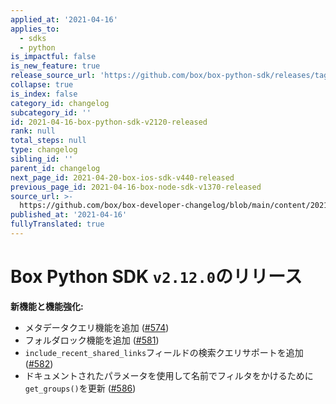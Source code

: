 ```yaml
---
applied_at: '2021-04-16'
applies_to:
  - sdks
  - python
is_impactful: false
is_new_feature: true
release_source_url: 'https://github.com/box/box-python-sdk/releases/tag/v2.12.0'
collapse: true
is_index: false
category_id: changelog
subcategory_id: ''
id: 2021-04-16-box-python-sdk-v2120-released
rank: null
total_steps: null
type: changelog
sibling_id: ''
parent_id: changelog
next_page_id: 2021-04-20-box-ios-sdk-v440-released
previous_page_id: 2021-04-16-box-node-sdk-v1370-released
source_url: >-
  https://github.com/box/box-developer-changelog/blob/main/content/2021/04-16-box-python-sdk-v2120-released.md
published_at: '2021-04-16'
fullyTranslated: true
---
```

# Box Python SDK `v2.12.0`のリリース

**新機能と機能強化:**

* メタデータクエリ機能を追加 ([#574][1])
* フォルダロック機能を追加 ([#581][2])
* `include_recent_shared_links`フィールドの検索クエリサポートを追加 ([#582][3])
* ドキュメントされたパラメータを使用して名前でフィルタをかけるために`get_groups()`を更新 ([#586][4])

[1]: https://github.com/box/box-python-sdk/pull/574

[2]: https://github.com/box/box-python-sdk/pull/581

[3]: https://github.com/box/box-python-sdk/pull/582

[4]: https://github.com/box/box-python-sdk/pull/586
